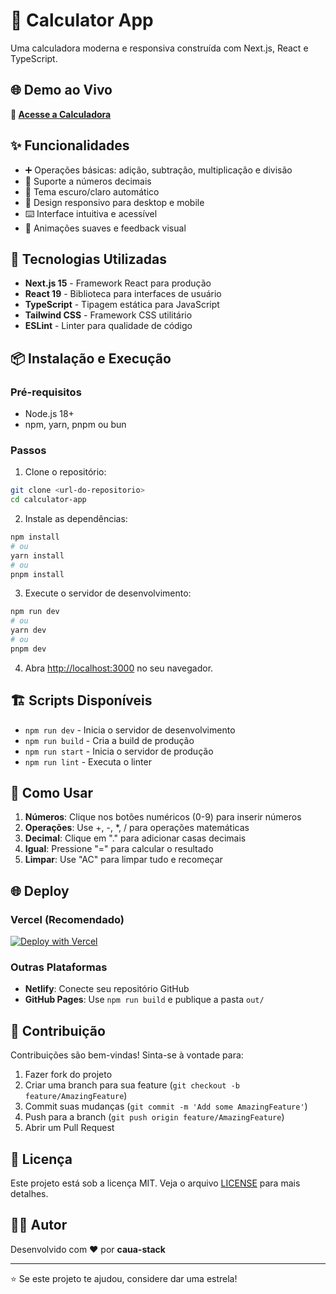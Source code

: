 # 🧮 Calculator App

Uma calculadora moderna e responsiva construída com Next.js, React e TypeScript.

## 🌐 Demo ao Vivo

**🚀 [Acesse a Calculadora](https://calculator-app-beta-eight.vercel.app/)**

## ✨ Funcionalidades

- ➕ Operações básicas: adição, subtração, multiplicação e divisão
- 🔢 Suporte a números decimais
- 🌙 Tema escuro/claro automático
- 📱 Design responsivo para desktop e mobile
- ⌨️ Interface intuitiva e acessível
- 🎨 Animações suaves e feedback visual

## 🚀 Tecnologias Utilizadas

- **Next.js 15** - Framework React para produção
- **React 19** - Biblioteca para interfaces de usuário
- **TypeScript** - Tipagem estática para JavaScript
- **Tailwind CSS** - Framework CSS utilitário
- **ESLint** - Linter para qualidade de código

## 📦 Instalação e Execução

### Pré-requisitos
- Node.js 18+
- npm, yarn, pnpm ou bun

### Passos

1. Clone o repositório:
```bash
git clone <url-do-repositorio>
cd calculator-app
```

2. Instale as dependências:
```bash
npm install
# ou
yarn install
# ou
pnpm install
```

3. Execute o servidor de desenvolvimento:
```bash
npm run dev
# ou
yarn dev
# ou
pnpm dev
```

4. Abra [http://localhost:3000](http://localhost:3000) no seu navegador.

## 🏗️ Scripts Disponíveis

- `npm run dev` - Inicia o servidor de desenvolvimento
- `npm run build` - Cria a build de produção
- `npm run start` - Inicia o servidor de produção
- `npm run lint` - Executa o linter

## 🎯 Como Usar

1. **Números**: Clique nos botões numéricos (0-9) para inserir números
2. **Operações**: Use +, -, *, / para operações matemáticas
3. **Decimal**: Clique em "." para adicionar casas decimais
4. **Igual**: Pressione "=" para calcular o resultado
5. **Limpar**: Use "AC" para limpar tudo e recomeçar

## 🌐 Deploy

### Vercel (Recomendado)
[![Deploy with Vercel](https://vercel.com/button)](https://vercel.com/new/clone?repository-url=<url-do-repositorio>)

### Outras Plataformas
- **Netlify**: Conecte seu repositório GitHub
- **GitHub Pages**: Use `npm run build` e publique a pasta `out/`

## 🤝 Contribuição

Contribuições são bem-vindas! Sinta-se à vontade para:

1. Fazer fork do projeto
2. Criar uma branch para sua feature (`git checkout -b feature/AmazingFeature`)
3. Commit suas mudanças (`git commit -m 'Add some AmazingFeature'`)
4. Push para a branch (`git push origin feature/AmazingFeature`)
5. Abrir um Pull Request

## 📝 Licença

Este projeto está sob a licença MIT. Veja o arquivo [LICENSE](LICENSE) para mais detalhes.

## 👨‍💻 Autor

Desenvolvido com ❤️ por **caua-stack**

---

⭐ Se este projeto te ajudou, considere dar uma estrela!
